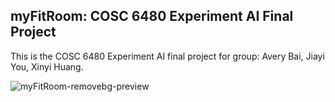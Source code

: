 ## myFitRoom: COSC 6480 Experiment AI Final Project
This is the COSC 6480 Experiment AI final project for group: Avery Bai, Jiayi You, Xinyi Huang.


![myFitRoom-removebg-preview](https://github.com/user-attachments/assets/c5642245-fb49-49a2-8921-4e656af2a469)
